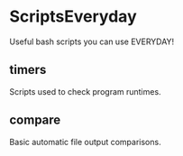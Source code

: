 ScriptsEveryday
================
Useful bash scripts you can use EVERYDAY!

timers
------
Scripts used to check program runtimes.

compare
-------
Basic automatic file output comparisons.
